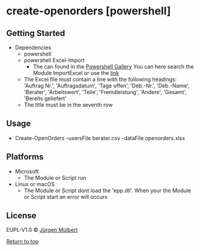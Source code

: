 # create-openorders [powershell]

## Getting Started
 - Dependencies
    - powershell 
    - powershell Excel-Import
        - The can found in the [Powershell Gallery](https://www.powershellgallery.com/)
          You can here search the Module ImportExcel or use the [link](https://www.powershellgallery.com/packages/ImportExcel/2.2.10)
    - The Excel file must contain a line with the following headings: 'Auftrag Nr.', 'Auftragsdatum', 'Tage offen', 'Deb.-Nr.', 'Deb.-Name', 'Berater', 'Arbeitswert', 'Teile', 'Fremdleistung', 'Andere', 'Gesamt', 'Bereits geliefert'
    - The title must be in the seventh row

## Usage
 - Create-OpenOrders -usersFile berater.csv -dataFile openorders.xlsx

## Platforms

 - Microsoft
    - The Module or Script run
 - Linux or macOS
    - The Module or Script dont load the 'epp.dll'. When your the Module or
      Script start an error will occurs 
        
## License

EUPL-V1.0 © [Jürgen Mülbert](https:/github.com/jmuelbert/create-openorders)

[Return to top](#top)


